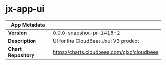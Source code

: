 # jx-app-ui

|App Metadata||
|---|---|
| **Version** | 0.0.0-snapshot-pr-1415-2 |
| **Description** | UI for the CloudBees Jxui V3 product |
| **Chart Repository** | https://charts.cloudbees.com/cjxd/cloudbees |
